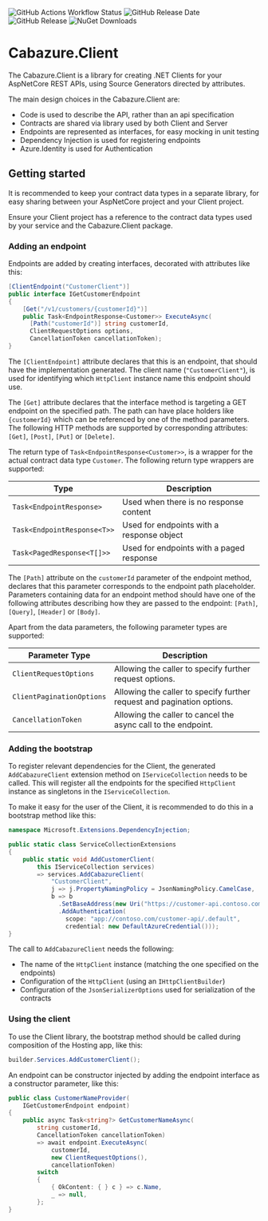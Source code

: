 
![GitHub Actions Workflow Status](https://img.shields.io/github/actions/workflow/status/Cabazure/Cabazure.Client/.github%2Fworkflows%2Fci.yml)
![GitHub Release Date](https://img.shields.io/github/release-date/Cabazure/Cabazure.Client?display_date=published_at)
![GitHub Release](https://img.shields.io/github/v/release/Cabazure/Cabazure.Client?link=https%3A%2F%2Fwww.nuget.org%2Fpackages%2FCabazure.Client%2F)
![NuGet Downloads](https://img.shields.io/nuget/dt/Cabazure.Client?color=blue)

# Cabazure.Client

The Cabazure.Client is a library for creating .NET Clients for your AspNetCore REST APIs, using Source Generators directed by attributes.

The main design choices in the Cabazure.Client are:
* Code is used to describe the API, rather than an api specification
* Contracts are shared via library used by both Client and Server
* Endpoints are represented as interfaces, for easy mocking in unit testing
* Dependency Injection is used for registering endpoints
* Azure.Identity is used for Authentication

## Getting started

It is recommended to keep your contract data types in a separate library, for easy sharing between your AspNetCore project and your Client project.

Ensure your Client project has a reference to the contract data types used by your service and the Cabazure.Client package.

### Adding an endpoint

Endpoints are added by creating interfaces, decorated with attributes like this:

```csharp
[ClientEndpoint("CustomerClient")]
public interface IGetCustomerEndpoint
{
    [Get("/v1/customers/{customerId}")]
    public Task<EndpointResponse<Customer>> ExecuteAsync(
      [Path("customerId")] string customerId,
      ClientRequestOptions options,
      CancellationToken cancellationToken);
}
```

The `[ClientEndpoint]` attribute declares that this is an endpoint, that should have the implementation generated. The client name (`"CustomerClient"`), is used for identifying which `HttpClient` instance name this endpoint should use.

The `[Get]` attribute declares that the interface method is targeting a GET endpoint on the specified path. The path can have place holders like `{customerId}` which can be referenced by one of the method parameters. The following HTTP methods are supported by corresponding attributes: `[Get]`, `[Post]`, `[Put]` or `[Delete]`.

The return type of `Task<EndpointResponse<Customer>>`, is a wrapper for the actual contract data type `Customer`. The following return type wrappers are supported:

| Type                        | Description                              |
| --------------------------- | ----------------------------------------- |
| `Task<EndpointResponse>`    | Used when there is no response content    |
| `Task<EndpointResponse<T>>` | Used for endpoints with a response object |
| `Task<PagedResponse<T[]>>`  | Used for endpoints with a paged response  |

The `[Path]` attribute on the `customerId` parameter of the endpoint method, declares that this parameter corresponds to the endpoint path placeholder. Parameters containing data for an endpoint method should have one of the following attributes describing how they are passed to the endpoint: `[Path]`, `[Query]`, `[Header]` or `[Body]`.

Apart from the data parameters, the following parameter types are supported:

| Parameter Type            | Description                                                             |
| ------------------------- | ---------------------------------------------------------------------- |
| `ClientRequestOptions`    | Allowing the caller to specify further request options.                |
| `ClientPaginationOptions` | Allowing the caller to specify further request and pagination options. |
| `CancellationToken`       | Allowing the caller to cancel the async call to the endpoint.          |

### Adding the bootstrap

To register relevant dependencies for the Client, the generated `AddCabazureClient` extension method on `IServiceCollection` needs to be called. This will register all the endpoints for the specified `HttpClient` instance as singletons in the `IServiceCollection`.

To make it easy for the user of the Client, it is recommended to do this in a bootstrap method like this:

```csharp
namespace Microsoft.Extensions.DependencyInjection;

public static class ServiceCollectionExtensions
{
    public static void AddCustomerClient(
        this IServiceCollection services)
        => services.AddCabazureClient(
            "CustomerClient",
            j => j.PropertyNamingPolicy = JsonNamingPolicy.CamelCase,
            b => b
              .SetBaseAddress(new Uri("https://customer-api.contoso.com"))
              .AddAuthentication(
                scope: "app://contoso.com/customer-api/.default",
                credential: new DefaultAzureCredential()));
}
```

The call to `AddCabazureClient` needs the following:
* The name of the `HttpClient` instance (matching the one specified on the endpoints)
* Configuration of the `HttpClient` (using an `IHttpClientBuilder`)
* Configuration of the `JsonSerializerOptions` used for serialization of the contracts

### Using the client

To use the Client library, the bootstrap method should be called during composition of the Hosting app, like this:

```csharp
builder.Services.AddCustomerClient();
```

An endpoint can be constructor injected by adding the endpoint interface as a constructor parameter, like this:

```csharp
public class CustomerNameProvider(
    IGetCustomerEndpoint endpoint)
{
    public async Task<string?> GetCustomerNameAsync(
        string customerId,
        CancellationToken cancellationToken)
        => await endpoint.ExecuteAsync(
            customerId,
            new ClientRequestOptions(),
            cancellationToken)
        switch
        {
            { OkContent: { } c } => c.Name,
            _ => null,
        };
}
```

